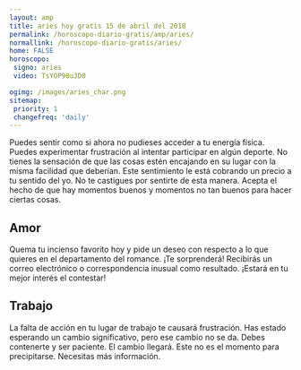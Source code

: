 ```yaml
---
layout: amp
title: aries hoy gratis 15 de abril del 2018 
permalink: /horoscopo-diario-gratis/amp/aries/
normallink: /horoscopo-diario-gratis/aries/
home: FALSE
horoscopo:
 signo: aries
 video: TsYOP90uJD0

ogimg: /images/aries_char.png
sitemap:
 priority: 1
 changefreq: 'daily'
---
```



Puedes sentir como si ahora no pudieses acceder a tu energía física. Puedes experimentar frustración al intentar participar en algún deporte. No tienes la sensación de que las cosas estén encajando en su lugar con la misma facilidad que deberían. Este sentimiento le está cobrando un precio a tu sentido del yo. No te castigues por sentirte de esta manera. Acepta el hecho de que hay momentos buenos y momentos no tan buenos para hacer ciertas cosas.

## Amor

Quema tu incienso favorito hoy y pide un deseo con respecto a lo que quieres en el departamento del romance. ¡Te sorprenderá! Recibirás un correo electrónico o correspondencia inusual como resultado. ¡Estará en tu mejor interés el contestar!

## Trabajo

La falta de acción en tu lugar de trabajo te causará frustración. Has estado esperando un cambio significativo, pero ese cambio no se da. Debes contenerte y ser paciente. El cambio llegará. Este no es el momento para precipitarse. Necesitas más información.